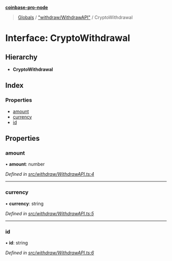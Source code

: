 **[coinbase-pro-node](../README.md)**

> [Globals](../globals.md) / ["withdraw/WithdrawAPI"](../modules/_withdraw_withdrawapi_.md) / CryptoWithdrawal

# Interface: CryptoWithdrawal

## Hierarchy

- **CryptoWithdrawal**

## Index

### Properties

- [amount](_withdraw_withdrawapi_.cryptowithdrawal.md#amount)
- [currency](_withdraw_withdrawapi_.cryptowithdrawal.md#currency)
- [id](_withdraw_withdrawapi_.cryptowithdrawal.md#id)

## Properties

### amount

• **amount**: number

_Defined in [src/withdraw/WithdrawAPI.ts:4](https://github.com/bennycode/coinbase-pro-node/blob/e6678df/src/withdraw/WithdrawAPI.ts#L4)_

---

### currency

• **currency**: string

_Defined in [src/withdraw/WithdrawAPI.ts:5](https://github.com/bennycode/coinbase-pro-node/blob/e6678df/src/withdraw/WithdrawAPI.ts#L5)_

---

### id

• **id**: string

_Defined in [src/withdraw/WithdrawAPI.ts:6](https://github.com/bennycode/coinbase-pro-node/blob/e6678df/src/withdraw/WithdrawAPI.ts#L6)_
